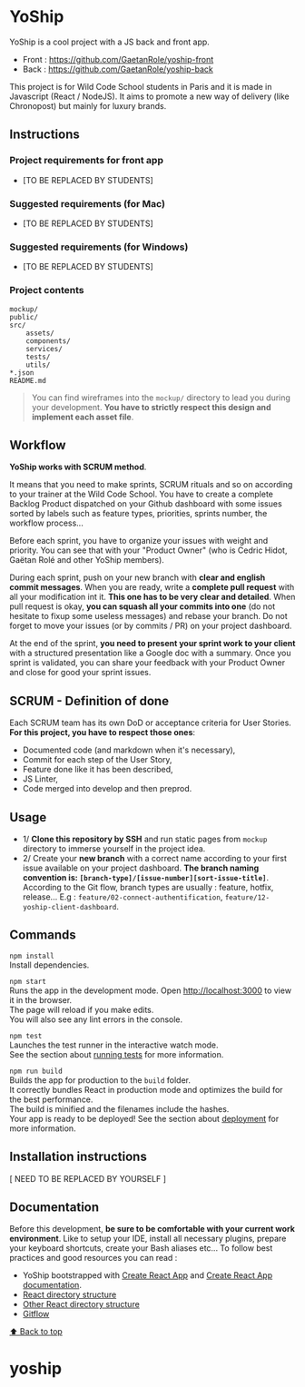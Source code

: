 # YoShip

YoShip is a cool project with a JS back and front app.
- Front : https://github.com/GaetanRole/yoship-front
- Back : https://github.com/GaetanRole/yoship-back

This project is for Wild Code School students in Paris and it is made in Javascript (React / NodeJS).
It aims to promote a new way of delivery (like Chronopost) but mainly for luxury brands.

## Instructions

### Project requirements for front app

- [TO BE REPLACED BY STUDENTS]

### Suggested requirements (for Mac)

- [TO BE REPLACED BY STUDENTS]

### Suggested requirements (for Windows)

- [TO BE REPLACED BY STUDENTS]

### Project contents

```
mockup/
public/
src/
    assets/
    components/
    services/
    tests/
    utils/
*.json
README.md
```

> You can find wireframes into the ``mockup/`` directory to lead you during your development.
**You have to strictly respect this design and implement each asset file**. 

## Workflow

**YoShip works with SCRUM method**.

It means that you need to make sprints, SCRUM rituals and so on according to your trainer at the Wild Code School.
You have to create a complete Backlog Product dispatched on your Github dashboard with some issues sorted by labels such as feature types, priorities, sprints number, the workflow process...

Before each sprint, you have to organize your issues with weight and priority. You can see that with your "Product Owner" (who is Cedric Hidot, Gaëtan Rolé and other YoShip members).

During each sprint, push on your new branch with **clear and english commit messages**.
When you are ready, write a **complete pull request** with all your modification int it. **This one has to be very clear and detailed**. 
When pull request is okay, **you can squash all your commits into one** (do not hesitate to fixup some useless messages) and rebase your branch.
Do not forget to move your issues (or by commits / PR) on your project dashboard.

At the end of the sprint, **you need to present your sprint work to your client** with a structured presentation like a Google doc with a summary.
Once you sprint is validated, you can share your feedback with your Product Owner and close for good your sprint issues.

## SCRUM - Definition of done

Each SCRUM team has its own DoD or acceptance criteria for User Stories. **For this project, you have to respect those ones**:
- Documented code (and markdown when it's necessary),
- Commit for each step of the User Story,
- Feature done like it has been described,
- JS Linter,
- Code merged into develop and then preprod.

## Usage

- 1/ **Clone this repository by SSH** and run static pages from ``mockup`` directory to immerse yourself in the project idea.
- 2/ Create your **new branch** with a correct name according to your first issue available on your project dashboard. **The branch naming convention is: ``[branch-type]/[issue-number][sort-issue-title]``**.
     According to the Git flow, branch types are usually : feature, hotfix, release... E.g : ``feature/02-connect-authentification``, ``feature/12-yoship-client-dashboard``.

## Commands

`npm install`
<br>Install dependencies.

`npm start`
<br>Runs the app in the development mode. Open [http://localhost:3000](http://localhost:3000) to view it in the browser.
<br>The page will reload if you make edits.
<br>You will also see any lint errors in the console.

`npm test`
<br>Launches the test runner in the interactive watch mode.
<br>See the section about [running tests](https://facebook.github.io/create-react-app/docs/running-tests) for more information.

`npm run build`
<br>Builds the app for production to the `build` folder.
<br>It correctly bundles React in production mode and optimizes the build for the best performance.
<br>The build is minified and the filenames include the hashes.
<br>Your app is ready to be deployed!
See the section about [deployment](https://facebook.github.io/create-react-app/docs/deployment) for more information.

## Installation instructions

[ NEED TO BE REPLACED BY YOURSELF ]

## Documentation

Before this development, **be sure to be comfortable with your current work environment**.
Like to setup your IDE, install all necessary plugins, prepare your keyboard shortcuts, create your Bash aliases etc...
To follow best practices and good resources you can read :

- YoShip bootstrapped with [Create React App](https://github.com/facebook/create-react-app) and [Create React App documentation](https://facebook.github.io/create-react-app/docs/getting-started).
- [React directory structure](https://medium.com/@Charles_Stover/optimal-file-structure-for-react-applications-f3e35ad0a145)
- [Other React directory structure](https://blog.usejournal.com/how-i-structure-my-react-apps-86e897054593)
- [Gitflow](https://fr.atlassian.com/git/tutorials/comparing-workflows/gitflow-workflow)

[⬆️ Back to top](#YoShip)
# yoship
